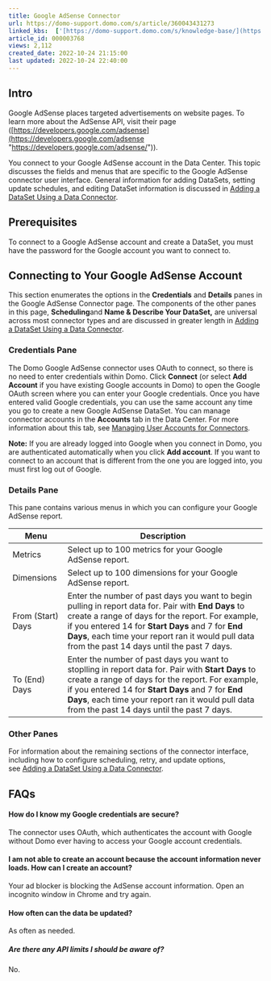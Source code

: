 ```yaml
---
title: Google AdSense Connector
url: https://domo-support.domo.com/s/article/360043431273
linked_kbs:  ['[https://domo-support.domo.com/s/knowledge-base/](https://domo-support.domo.com/s/knowledge-base/)', '[https://domo-support.domo.com/s/](https://domo-support.domo.com/s/)', '[https://domo-support.domo.com/s/topic/0TO5w000000ZammGAC](https://domo-support.domo.com/s/topic/0TO5w000000ZammGAC)', '[https://domo-support.domo.com/s/topic/0TO5w000000ZanLGAS](https://domo-support.domo.com/s/topic/0TO5w000000ZanLGAS)', '[https://domo-support.domo.com/s/topic/0TO5w000000ZaoQGAS](https://domo-support.domo.com/s/topic/0TO5w000000ZaoQGAS)', '[https://domo-support.domo.com/s/article/360042926274](https://domo-support.domo.com/s/article/360042926274)', '[https://domo-support.domo.com/s/article/360042926054](https://domo-support.domo.com/s/article/360042926054)', '[https://domo-support.domo.com/s/article/360043431273](https://domo-support.domo.com/s/article/360043431273)', '[https://domo-support.domo.com/s/topic/0TO5w000000ZaoQGAS/api-connectors](https://domo-support.domo.com/s/topic/0TO5w000000ZaoQGAS/api-connectors)', '[https://domo-support.domo.com/s/article/360043429933](https://domo-support.domo.com/s/article/360043429933)', '[https://domo-support.domo.com/s/article/360043429953](https://domo-support.domo.com/s/article/360043429953)', '[https://domo-support.domo.com/s/article/360042925494](https://domo-support.domo.com/s/article/360042925494)', '[https://domo-support.domo.com/s/article/360043429913](https://domo-support.domo.com/s/article/360043429913)', '[https://domo-support.domo.com/s/article/4408174643607](https://domo-support.domo.com/s/article/4408174643607)', '[https://domo-support.domo.com/s/login/](https://domo-support.domo.com/s/login/)']
article_id: 000003768
views: 2,112
created_date: 2022-10-24 21:15:00
last updated: 2022-10-24 22:40:00
---
```




Intro
-----


Google AdSense places targeted advertisements on website pages. To learn more about the AdSense API, visit their page ([https://developers.google.com/adsense](https://developers.google.com/adsense "https://developers.google.com/adsense/")).


You connect to your Google AdSense account in the Data Center. This topic discusses the fields and menus that are specific to the Google AdSense connector user interface. General information for adding DataSets, setting update schedules, and editing DataSet information is discussed in [Adding a DataSet Using a Data Connector](/s/article/360042926274).


Prerequisites
-------------


To connect to a Google AdSense account and create a DataSet, you must have the password for the Google account you want to connect to.  


Connecting to Your Google AdSense Account
-----------------------------------------


This section enumerates the options in the **Credentials** and **Details** panes in the Google AdSense Connector page. The components of the other panes in this page, **Scheduling**and **Name & Describe Your DataSet,** are universal across most connector types and are discussed in greater length in [Adding a DataSet Using a Data Connector](/s/article/360042926274).


### Credentials Pane


The Domo Google AdSense connector uses OAuth to connect, so there is no need to enter credentials within Domo. Click **Connect** (or select **Add Account** if you have existing Google accounts in Domo) to open the Google OAuth screen where you can enter your Google credentials. Once you have entered valid Google credentials, you can use the same account any time you go to create a new Google AdSense DataSet. You can manage connector accounts in the **Accounts** tab in the Data Center. For more information about this tab, see [Managing User Accounts for Connectors](/s/article/360042926054 "Managing User Accounts for Connectors").




 


**Note:** If you are already logged into Google when you connect in Domo, you are authenticated automatically when you click **Add account**. If you want to connect to an account that is different from the one you are logged into, you must first log out of Google.



### Details Pane


This pane contains various menus in which you can configure your Google AdSense report.




| Menu | Description |
| --- | --- |
| Metrics | Select up to 100 metrics for your Google AdSense report. |
| Dimensions | Select up to 100 dimensions for your Google AdSense report. |
| From (Start) Days | Enter the number of past days you want to begin pulling in report data for. Pair with **End Days** to create a range of days for the report. For example, if you entered 14 for **Start Days** and 7 for **End Days**, each time your report ran it would pull data from the past 14 days until the past 7 days.   |
| To (End) Days | Enter the number of past days you want to stoplling in report data for. Pair with **Start Days** to create a range of days for the report. For example, if you entered 14 for **Start Days** and 7 for **End Days**, each time your report ran it would pull data from the past 14 days until the past 7 days.   |


### Other Panes


For information about the remaining sections of the connector interface, including how to configure scheduling, retry, and update options, see [Adding a DataSet Using a Data Connector](/s/article/360042926274).


FAQs
----


#### How do I know my Google credentials are secure?


The connector uses OAuth, which authenticates the account with Google without Domo ever having to access your Google account credentials.


#### I am not able to create an account because the account information never loads. How can I create an account?


Your ad blocker is blocking the AdSense account information. Open an incognito window in Chrome and try again.


#### How often can the data be updated?


As often as needed.


##### Are there any API limits I should be aware of?


No.

